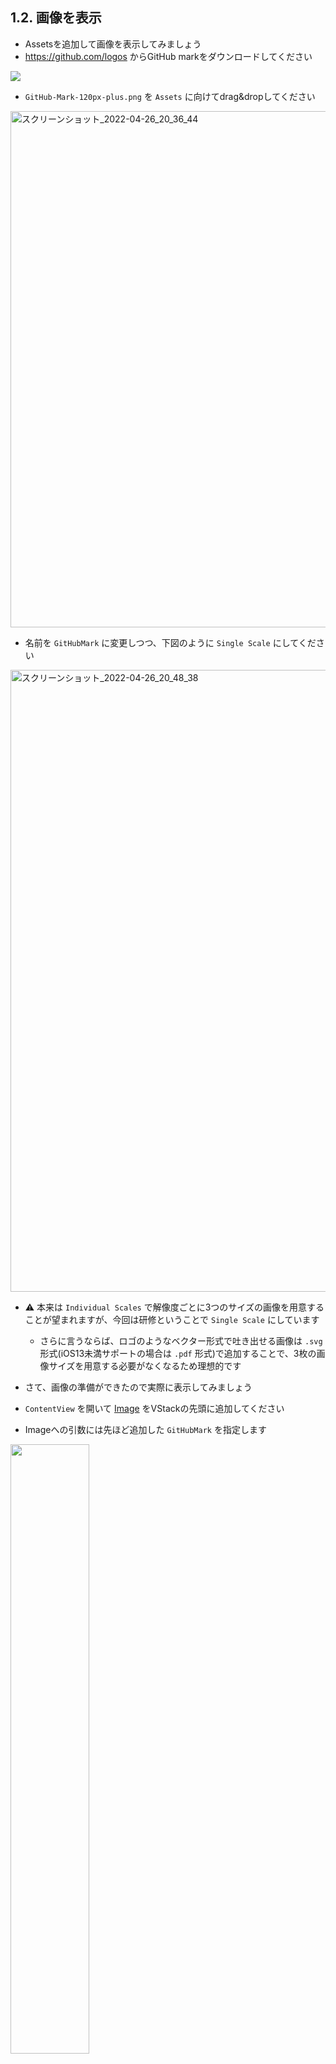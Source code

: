 ## 1.2. 画像を表示
- Assetsを追加して画像を表示してみましょう
- https://github.com/logos からGitHub markをダウンロードしてください

<img src="https://user-images.githubusercontent.com/8536870/115510465-bd640e80-a2ba-11eb-8490-bacf4df5c012.png">

- `GitHub-Mark-120px-plus.png` を `Assets` に向けてdrag&dropしてください

<img width="826" alt="スクリーンショット_2022-04-26_20_36_44" src="https://user-images.githubusercontent.com/17004375/165291796-dfa1ef71-3d68-4dc2-834a-c559e1f40293.png">

- 名前を `GitHubMark` に変更しつつ、下図のように `Single Scale` にしてください

<img width="995" alt="スクリーンショット_2022-04-26_20_48_38" src="https://user-images.githubusercontent.com/17004375/165293603-abc9969b-3ab7-492f-a71f-a6404a527c75.png">

- ⚠︎ 本来は `Individual Scales` で解像度ごとに3つのサイズの画像を用意することが望まれますが、今回は研修ということで `Single Scale` にしています
    - さらに言うならば、ロゴのようなベクター形式で吐き出せる画像は `.svg` 形式(iOS13未満サポートの場合は `.pdf` 形式)で追加することで、3枚の画像サイズを用意する必要がなくなるため理想的です

- さて、画像の準備ができたので実際に表示してみましょう
- `ContentView` を開いて [Image](https://developer.apple.com/documentation/swiftui/image) をVStackの先頭に追加してください
- Imageへの引数には先ほど追加した `GitHubMark` を指定します

<img src="https://user-images.githubusercontent.com/8536870/115510706-061bc780-a2bb-11eb-82e6-00404eef74cf.png" width=50%>

- PreviewからImageを選択して右側のペインのFrameにてWidth, Heightをそれぞれ44に設定しましょう
- 設定したのに画像のサイズが変わらないことに気づくでしょう
- 画像がリサイズ可能になるように、 `.resizable` のmodifierをImageに追加しましょう

```swift
Image("GitHubMark")
    .resizable()
    .frame(width: 44.0, height: 44.0)
```

<img src="https://user-images.githubusercontent.com/8536870/115510756-16cc3d80-a2bb-11eb-9983-c212dc188003.png" width=50%>

### チャレンジ
- 下図のようなレイアウトになるように修正してみてください

<img src="https://user-images.githubusercontent.com/8536870/115510855-319eb200-a2bb-11eb-806e-bb2cc45bd923.png" width=50%>

- Textのフォントとウエイトはそれぞれ以下のような設定にしています
  - Owner Name:
    - font: caption
  - Repository Name:
    - font: body
    - weight: semibold

<details>
    <summary>解説</summary>
画像とテキストを横に並べる必要があるので、以下のようにHStackを使う必要があります

```swift
HStack {
    Image("GitHubMark")
        .resizable()
        .frame(
            width: 44.0,
            height: 44.0
        )
    VStack(alignment: .leading) {
        Text("Owner Name")
            .font(.caption)
        Text("Repository Name")
            .font(.body)
            .fontWeight(.semibold)
    }
} 
```
</details>

### 前セッションとのDiff
[session-1.1..session-1.2](https://github.com/mixigroup/ios-swiftui-training/compare/session-1.1..session-1.2)

## Next
[1.3. リスト表示](https://github.com/mixigroup/ios-swiftui-training/tree/session-1.3)
